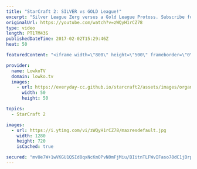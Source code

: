 ```yaml
---
title: "StarCraft 2: SILVER vs GOLD League!"
excerpt: "Silver League Zerg versus a Gold League Protoss. Subscribe for more videos: http://lowko.tv/youtube More StarCraft 2 Casts: https://goo.gl/t6g7aW  A wild match of StarCraft 2 between two non-professional players. While both players decide to sit back for the majority of the game, eventually... Things"
originalUrl: https://youtube.com/watch?v=zWQyH1rCZ78
type: video
length: PT17M43S
publishedDateTime: 2017-02-02T15:29:46Z
heat: 50

featuredContent: "<iframe width=\"800\" height=\"500\" frameborder=\"0\" src=\"https://www.youtube.com/embed/zWQyH1rCZ78\" allow=\"accelerometer; autoplay; encrypted-media; gyroscope; picture-in-picture\" allowfullscreen></iframe>"

provider:
  name: LowkoTV
  domain: lowko.tv
  images:
    - url: https://everyday-cc.github.io/starcraft2/assets/images/organizations/lowko.tv-50x50.jpg
      width: 50
      height: 50

topics:
  - StarCraft 2

images:
  - url: https://i.ytimg.com/vi/zWQyH1rCZ78/maxresdefault.jpg
    width: 1280
    height: 720
    isCached: true

secured: "mvUe7W+1wVKGU1QSId8qxNcKmOPvN0mFjMiu/BIitnTLFWvIFaso78dC1jBrpwu/RViH/rL2JM4EAX43iW5AcJT21GKFxh288IfPgnKkAVsJh8XUSJ4e+Tzt27F32Ojz0boNkkg1YOUlyTD6k+q74vE6r5j61KRYF5EEY/eDdIf22Gwrtw102BuKU/zHUrQmB7ud73G3PaG/kgI4TY2SNuivxcE6VXs7VO1lNbItm0yYzA4tJtiZri95myuS38tQt+OFaYXupTbzXFSSy46j3o+IS7CtY0rcbXCj75XNVcPbGUTQp0NitKS00PNAe/tU0JrS2f6u5vY50POMZGMXz3fvOHt0nPfn03xgzSaouBfVJFWsQYIVKRe1UZZLCPPJhx8C2mW73TpW/I4HCXJkNNX4iugtx9/zESFkzCvBiWWyGd42rnQJOIogDcQb9/2+;mn8IlEvBoQRhyB3clbLV2A=="
---
```


